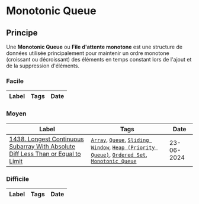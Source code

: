 # Monotonic Queue

## Principe

Une **Monotonic Queue** ou **File d'attente monotone** est une structure de données utilisée principalement pour maintenir un ordre monotone (croissant ou décroissant) des éléments en temps constant lors de l'ajout et de la suppression d'éléments.

### Facile

| Label | Tags | Date |
| ----- | ---- | ---- |

### Moyen

| Label                                                                                                                                                                                                     | Tags                                                                                                                                                                                                                | Date       |
| --------------------------------------------------------------------------------------------------------------------------------------------------------------------------------------------------------- | ------------------------------------------------------------------------------------------------------------------------------------------------------------------------------------------------------------------- | ---------- |
| [1438. Longest Continuous Subarray With Absolute Diff Less Than or Equal to Limit](../Probleme/1438.%20Longest%20Continuous%20Subarray%20With%20Absolute%20Diff%20Less%20Than%20or%20Equal%20to%20Limit/) | [`Array`](./array.md), [`Queue`](./queue.md), [`Sliding Window`](./sliding_window.md), [`Heap (Priority Queue)`](./priority_queue.md), [`Ordered Set`](./ordered_set.md), [`Monotonic Queue`](./monotonic_queue.md) | 23-06-2024 |

### Difficile

| Label | Tags | Date |
| ----- | ---- | ---- |
